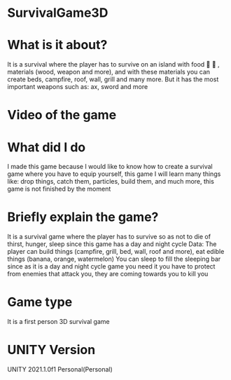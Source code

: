 # SurvivalGame3D

# What is it about?
It is a survival where the player has to survive on an island with food 🥗 🥙 , materials (wood, weapon and more), and with these materials you can create beds, campfire, roof, wall, grill and many more. But it has the most important weapons such as: ax, sword and more

# Video of the game

# What did I do
I made this game because I would like to know how to create a survival game where you have to equip yourself, this game I will learn many things like: drop things, catch them, particles, build them, and much more, this game is not finished by the moment

# Briefly explain the game?
It is a survival game where the player has to survive so as not to die of thirst, hunger, sleep since this game has a day and night cycle
Data: The player can build things (campfire, grill, bed, wall, roof and more), eat edible things (banana, orange, watermelon) You can sleep to fill the sleeping bar since as it is a day and night cycle game you need it you have to protect from enemies that attack you, they are coming towards you to kill you

# Game type
It is a first person 3D survival game

# UNITY Version
UNITY 2021.1.0f1 Personal(Personal)
